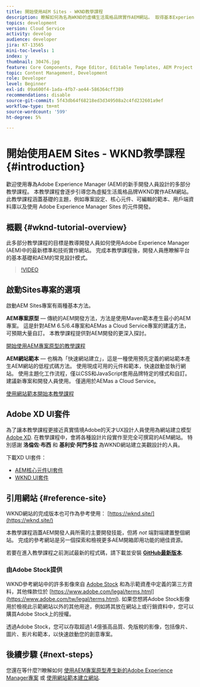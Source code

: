 ```yaml
---
title: 開始使用AEM Sites - WKND教學課程
description: 瞭解如何為名為WKND的虛構生活風格品牌實作AEM網站。 取得基本Experience Manager主題的逐步解說，例如專案設定、maven原型、核心元件、可編輯範本、使用者端程式庫和元件開發。
topics: development
version: Cloud Service
activity: develop
audience: developer
jira: KT-13565
mini-toc-levels: 1
index: y
thumbnail: 30476.jpg
feature: Core Components, Page Editor, Editable Templates, AEM Project Archetype
topic: Content Management, Development
role: Developer
level: Beginner
exl-id: 09a600f4-1ada-4fb7-ae44-586364cff389
recommendations: disable
source-git-commit: 5f43db64f68218ed3d349508a2c4fd232601a9ef
workflow-type: tm+mt
source-wordcount: '599'
ht-degree: 5%

---
```


# 開始使用AEM Sites - WKND教學課程 {#introduction}

歡迎使用專為Adobe Experience Manager (AEM)的新手開發人員設計的多部分教學課程。 本教學課程會逐步引導您為虛擬生活風格品牌WKND實作AEM網站。 此教學課程涵蓋基礎的主題，例如專案設定、核心元件、可編輯的範本、用戶端資料庫以及使用 Adobe Experience Manager Sites 的元件開發。

## 概觀 {#wknd-tutorial-overview}

此多部分教學課程的目標是教導開發人員如何使用Adobe Experience Manager (AEM)中的最新標準和技術實作網站。 完成本教學課程後，開發人員應瞭解平台的基本基礎和AEM的常見設計模式。

>[!VIDEO](https://video.tv.adobe.com/v/30476?quality=12&learn=on)

## 啟動Sites專案的選項

啟動AEM Sites專案有兩種基本方法。

**AEM專案原型**  — 傳統的AEM開發方法，方法是使用Maven範本產生最小的AEM專案。 這是針對AEM 6.5/6.4專案和AEMas a Cloud Service專案的建議方法，可預期大量自訂。 本教學課程提供對AEM開發的更深入探討。

[開始使用AEM專案原型的教學課程](./project-archetype/overview.md)

**AEM網站範本**  — 也稱為「快速網站建立」，這是一種使用預先定義的網站範本產生AEM網站的低程式碼方法。 使用現成可用的元件和範本，快速啟動並執行網站。 使用主題化工作流程，僅以CSS和JavaScript套用品牌特定的樣式和自訂。 建議新專案和開發人員使用。 僅適用於AEMas a Cloud Service。

[使用網站範本開始本教學課程](./site-template/create-site.md)

## Adobe XD UI套件

為了讓本教學課程更接近真實情境Adobe的天才UX設計人員使用為網站建立模型 [Adobe XD](https://www.adobe.com/products/xd.html). 在教學課程中，會將各種設計片段實作至完全可撰寫的AEM網站。 特別感謝 **洛倫佐·布西** 和 **基利安·阿門多拉** 為WKND網站建立美觀設計的人員。

下載XD UI套件：

* [AEM核心元件UI套件](assets/overview/AEM-CoreComponents-UI-Kit.xd)
* [WKND UI套件](https://github.com/adobe/aem-guides-wknd/releases/download/aem-guides-wknd-0.0.2/AEM_UI-kit-WKND.xd)

## 引用網站 {#reference-site}

WKND網站的完成版本也可作為參考使用： [https://wknd.site/](https://wknd.site/)

本教學課程涵蓋AEM開發人員所需的主要開發技能，但將 *not* 端對端建置整個網站。 完成的參考網站是另一個探索和檢視更多AEM開箱即用功能的絕佳資源。

若要在進入教學課程之前測試最新的程式碼，請下載並安裝 **[GitHub最新版本](https://github.com/adobe/aem-guides-wknd/releases/latest)**.

### 由Adobe Stock提供

WKND參考網站中的許多影像來自 [Adobe Stock](https://stock.adobe.com/) 和為示範資產中定義的第三方資料，其他條款位於 [https://www.adobe.com/legal/terms.html](https://www.adobe.com/tw/legal/terms.html). 如果您想將Adobe Stock影像用於檢視此示範網站以外的其他用途，例如將其放在網站上或行銷資料中，您可以購買Adobe Stock上的授權。

透過Adobe Stock，您可以存取超過1.4億張高品質、免版稅的影像，包括像片、圖片、影片和範本，以快速啟動您的創意專案。

## 後續步驟 {#next-steps}

您還在等什麼?!瞭解如何 [使用AEM專案原型產生新的Adobe Experience Manager專案](./project-archetype/overview.md) 或 [使用網站範本建立網站](./site-template/create-site.md).
